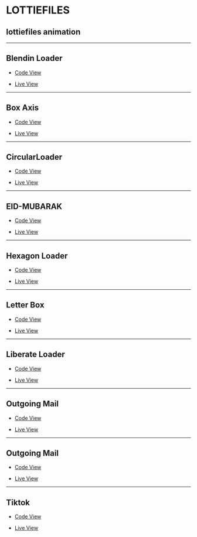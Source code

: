 # LOTTIEFILES

## lottiefiles animation

<hr />

## Blendin Loader

- [Code View](https://github.com/Tahsin000/LOTTIEFILES/tree/main/Blendin%20Loader)

- [Live View](https://abrar1212.github.io/LOTTIEFILES/Blendin%20Loader/Blendin%20Logo.html)

<hr />

## Box Axis

- [Code View](https://github.com/Tahsin000/LOTTIEFILES/tree/main/Box%20Axis)

- [Live View](https://abrar1212.github.io/LOTTIEFILES/Box%20Axis/Hexagon%20Loader.html)

<hr />

## CircularLoader

- [Code View](https://github.com/Tahsin000/LOTTIEFILES/tree/main/CircularLoader)

- [Live View](https://tahsin000.github.io/LOTTIEFILES/CircularLoader/CircularLoader.html)

<hr />

## EID-MUBARAK

- [Code View](<EID-MUBARAK/eid-mubarak.html>)

- [Live View](https://tahsin000.github.io/LOTTIEFILES/EID-MUBARAK/eid-mubarak.html)

<hr />

## Hexagon Loader

- [Code View](https://github.com/Tahsin000/LOTTIEFILES/tree/main/Hexagon%20Loader)

- [Live View](https://abrar1212.github.io/LOTTIEFILES/Hexagon%20Loader/Hexagon%20Loader.html)

<hr />

## Letter Box

- [Code View](https://github.com/Tahsin000/LOTTIEFILES/tree/main/Letter%20Box)

- [Live View](https://abrar1212.github.io/LOTTIEFILES/Letter%20Box/letter%20box.html)

<hr />

## Liberate Loader

- [Code View](<Liberate Loader/Liberate Loader.html>)

- [Live View](https://tahsin000.github.io/LOTTIEFILES/Liberate%20Loader/Liberate%20Loader.html)

<hr />

## Outgoing Mail

- [Code View](https://github.com/Tahsin000/LOTTIEFILES/tree/main/Outgoing%20Mail)

- [Live View](https://abrar1212.github.io/LOTTIEFILES/Outgoing%20Mail/Outgoing.html)

<hr />

## Outgoing Mail

- [Code View](https://github.com/Tahsin000/LOTTIEFILES/tree/main/Outgoing%20Mail)

- [Live View](https://abrar1212.github.io/LOTTIEFILES/Outgoing%20Mail/Outgoing.html)

<hr />

## Tiktok

- [Code View](https://github.com/Tahsin000/LOTTIEFILES/tree/main/Tiktok)

- [Live View](https://abrar1212.github.io/LOTTIEFILES/Tiktok/Tiktok.html)
